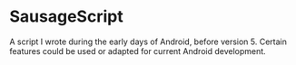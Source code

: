 # SausageScript
A script I wrote during the early days of Android, before version 5.  Certain features could be used or adapted for current Android development.   
